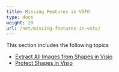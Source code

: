 ```yaml
---
title: Missing Features in VSTO
type: docs
weight: 20
url: /net/missing-features-in-vsto/
---
```


This section includes the following topics

- [Extract All Images from Shapes in Visio](/diagram/net/extract-all-images-from-shapes-in-visio-html/)
- [Protect Shapes in Visio](/diagram/net/protect-shapes-in-visio-html/)
